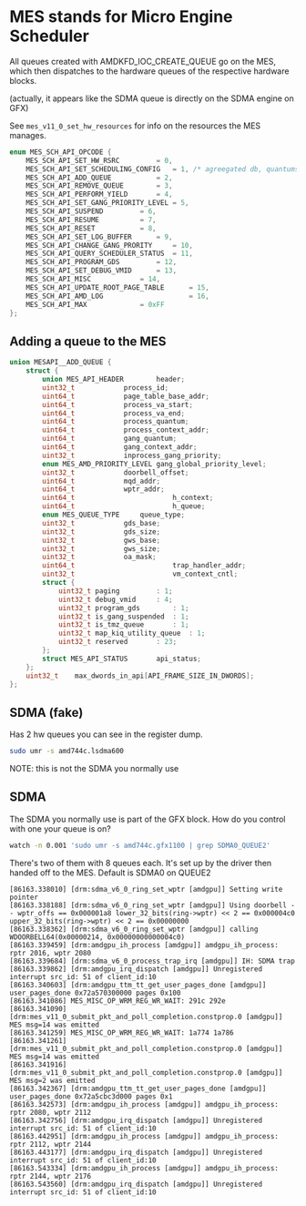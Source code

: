 # MES stands for Micro Engine Scheduler

All queues created with AMDKFD_IOC_CREATE_QUEUE go on the MES, which then dispatches to the hardware queues of the respective hardware blocks.

(actually, it appears like the SDMA queue is directly on the SDMA engine on GFX)

See `mes_v11_0_set_hw_resources` for info on the resources the MES manages.

```C
enum MES_SCH_API_OPCODE {
	MES_SCH_API_SET_HW_RSRC			= 0,
	MES_SCH_API_SET_SCHEDULING_CONFIG	= 1, /* agreegated db, quantums, etc */
	MES_SCH_API_ADD_QUEUE			= 2,
	MES_SCH_API_REMOVE_QUEUE		= 3,
	MES_SCH_API_PERFORM_YIELD		= 4,
	MES_SCH_API_SET_GANG_PRIORITY_LEVEL	= 5,
	MES_SCH_API_SUSPEND			= 6,
	MES_SCH_API_RESUME			= 7,
	MES_SCH_API_RESET			= 8,
	MES_SCH_API_SET_LOG_BUFFER		= 9,
	MES_SCH_API_CHANGE_GANG_PRORITY		= 10,
	MES_SCH_API_QUERY_SCHEDULER_STATUS	= 11,
	MES_SCH_API_PROGRAM_GDS			= 12,
	MES_SCH_API_SET_DEBUG_VMID		= 13,
	MES_SCH_API_MISC			= 14,
	MES_SCH_API_UPDATE_ROOT_PAGE_TABLE      = 15,
	MES_SCH_API_AMD_LOG                     = 16,
	MES_SCH_API_MAX				= 0xFF
};
```

## Adding a queue to the MES

```C
union MESAPI__ADD_QUEUE {
	struct {
		union MES_API_HEADER		header;
		uint32_t			process_id;
		uint64_t			page_table_base_addr;
		uint64_t			process_va_start;
		uint64_t			process_va_end;
		uint64_t			process_quantum;
		uint64_t			process_context_addr;
		uint64_t			gang_quantum;
		uint64_t			gang_context_addr;
		uint32_t			inprocess_gang_priority;
		enum MES_AMD_PRIORITY_LEVEL	gang_global_priority_level;
		uint32_t			doorbell_offset;
		uint64_t			mqd_addr;
		uint64_t			wptr_addr;
		uint64_t                        h_context;
		uint64_t                        h_queue;
		enum MES_QUEUE_TYPE		queue_type;
		uint32_t			gds_base;
		uint32_t			gds_size;
		uint32_t			gws_base;
		uint32_t			gws_size;
		uint32_t			oa_mask;
		uint64_t                        trap_handler_addr;
		uint32_t                        vm_context_cntl;
		struct {
			uint32_t paging			: 1;
			uint32_t debug_vmid		: 4;
			uint32_t program_gds		: 1;
			uint32_t is_gang_suspended	: 1;
			uint32_t is_tmz_queue		: 1;
			uint32_t map_kiq_utility_queue  : 1;
			uint32_t reserved		: 23;
		};
		struct MES_API_STATUS		api_status;
	};
	uint32_t	max_dwords_in_api[API_FRAME_SIZE_IN_DWORDS];
};
```
## SDMA (fake)

Has 2 hw queues you can see in the register dump.

```bash
sudo umr -s amd744c.lsdma600
```

NOTE: this is not the SDMA you normally use

## SDMA

The SDMA you normally use is part of the GFX block. How do you control with one your queue is on?

```bash
watch -n 0.001 'sudo umr -s amd744c.gfx1100 | grep SDMA0_QUEUE2'
```

There's two of them with 8 queues each. It's set up by the driver then handed off to the MES. Default is SDMA0 on QUEUE2

```
[86163.338010] [drm:sdma_v6_0_ring_set_wptr [amdgpu]] Setting write pointer
[86163.338188] [drm:sdma_v6_0_ring_set_wptr [amdgpu]] Using doorbell -- wptr_offs == 0x000001a8 lower_32_bits(ring->wptr) << 2 == 0x000004c0 upper_32_bits(ring->wptr) << 2 == 0x00000000
[86163.338362] [drm:sdma_v6_0_ring_set_wptr [amdgpu]] calling WDOORBELL64(0x00000214, 0x00000000000004c0)
[86163.339459] [drm:amdgpu_ih_process [amdgpu]] amdgpu_ih_process: rptr 2016, wptr 2080
[86163.339684] [drm:sdma_v6_0_process_trap_irq [amdgpu]] IH: SDMA trap
[86163.339862] [drm:amdgpu_irq_dispatch [amdgpu]] Unregistered interrupt src_id: 51 of client_id:10
[86163.340603] [drm:amdgpu_ttm_tt_get_user_pages_done [amdgpu]] user_pages_done 0x72a570300000 pages 0x100
[86163.341086] MES_MISC_OP_WRM_REG_WR_WAIT: 291c 292e
[86163.341090] [drm:mes_v11_0_submit_pkt_and_poll_completion.constprop.0 [amdgpu]] MES msg=14 was emitted
[86163.341259] MES_MISC_OP_WRM_REG_WR_WAIT: 1a774 1a786
[86163.341261] [drm:mes_v11_0_submit_pkt_and_poll_completion.constprop.0 [amdgpu]] MES msg=14 was emitted
[86163.341916] [drm:mes_v11_0_submit_pkt_and_poll_completion.constprop.0 [amdgpu]] MES msg=2 was emitted
[86163.342367] [drm:amdgpu_ttm_tt_get_user_pages_done [amdgpu]] user_pages_done 0x72a5cbc3d000 pages 0x1
[86163.342573] [drm:amdgpu_ih_process [amdgpu]] amdgpu_ih_process: rptr 2080, wptr 2112
[86163.342756] [drm:amdgpu_irq_dispatch [amdgpu]] Unregistered interrupt src_id: 51 of client_id:10
[86163.442951] [drm:amdgpu_ih_process [amdgpu]] amdgpu_ih_process: rptr 2112, wptr 2144
[86163.443177] [drm:amdgpu_irq_dispatch [amdgpu]] Unregistered interrupt src_id: 51 of client_id:10
[86163.543334] [drm:amdgpu_ih_process [amdgpu]] amdgpu_ih_process: rptr 2144, wptr 2176
[86163.543560] [drm:amdgpu_irq_dispatch [amdgpu]] Unregistered interrupt src_id: 51 of client_id:10
```
